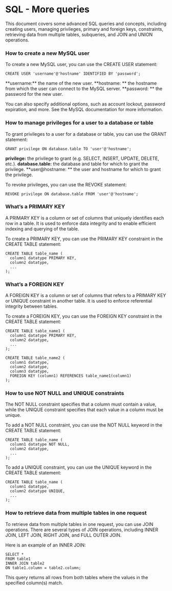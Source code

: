 # SQL - More queries

This document covers some advanced SQL queries and concepts, including creating users, managing privileges, primary and foreign keys, constraints, retrieving data from multiple tables, subqueries, and JOIN and UNION operations.

### How to create a new MySQL user

To create a new MySQL user, you can use the CREATE USER statement:

```mysq
CREATE USER 'username'@'hostname' IDENTIFIED BY 'password';
```

<p>
**username:**  the name of the new user.
**hostname: ** the hostname from which the user can connect to the MySQL server.
**password: ** the password for the new user.
</p>

You can also specify additional options, such as account lockout, password expiration, and more. See the MySQL documentation for more information.

### How to manage privileges for a user to a database or table

To grant privileges to a user for a database or table, you can use the GRANT statement:

```mysql
GRANT privilege ON database.table TO 'user'@'hostname';
```
**privilege:** the privilege to grant (e.g. SELECT, INSERT, UPDATE, DELETE, etc.).
**database.table:** the database and table for which to grant the privilege.
**user@hostname: ** the user and hostname for which to grant the privilege.

To revoke privileges, you can use the REVOKE statement:

```mysql
REVOKE privilege ON database.table FROM 'user'@'hostname';
```
###  What’s a PRIMARY KEY
A PRIMARY KEY is a column or set of columns that uniquely identifies each row in a table. It is used to enforce data integrity and to enable efficient indexing and querying of the table.

To create a PRIMARY KEY, you can use the PRIMARY KEY constraint in the CREATE TABLE statement:
```mysql
CREATE TABLE table_name (
  column1 datatype PRIMARY KEY,
  column2 datatype,
  ...
);
```
### What’s a FOREIGN KEY
A FOREIGN KEY is a column or set of columns that refers to a PRIMARY KEY or UNIQUE constraint in another table. It is used to enforce referential integrity between tables.

To create a FOREIGN KEY, you can use the FOREIGN KEY constraint in the CREATE TABLE statement:

```mysql
CREATE TABLE table_name1 (
  column1 datatype PRIMARY KEY,
  column2 datatype,
  ...
);

CREATE TABLE table_name2 (
  column1 datatype,
  column2 datatype,
  column3 datatype,
  FOREIGN KEY (column1) REFERENCES table_name1(column1)
);
```
### How to use NOT NULL and UNIQUE constraints
The NOT NULL constraint specifies that a column must contain a value, while the UNIQUE constraint specifies that each value in a column must be unique.

To add a NOT NULL constraint, you can use the NOT NULL keyword in the CREATE TABLE statement:

```mysql
CREATE TABLE table_name (
  column1 datatype NOT NULL,
  column2 datatype,
  ...
);
```
To add a UNIQUE constraint, you can use the UNIQUE keyword in the CREATE TABLE statement:

```mysql
CREATE TABLE table_name (
  column1 datatype,
  column2 datatype UNIQUE,
  ...
);
```
### How to retrieve data from multiple tables in one request

To retrieve data from multiple tables in one request, you can use JOIN operations. There are several types of JOIN operations, including INNER JOIN, LEFT JOIN, RIGHT JOIN, and FULL OUTER JOIN.

Here is an example of an INNER JOIN:
```mysql
SELECT *
FROM table1
INNER JOIN table2
ON table1.column = table2.column;
```
This query returns all rows from both tables where the values in the specified column(s) match.

